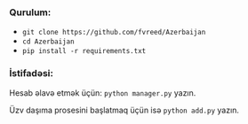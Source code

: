 ### Qurulum:


* `git clone https://github.com/fvreed/Azerbaijan`
* `cd Azerbaijan`
* `pip install -r requirements.txt`

### İstifadəsi:

Hesab əlavə etmək üçün: `python manager.py` yazın.


Üzv daşıma prosesini başlatmaq üçün isə `python add.py` yazın.
